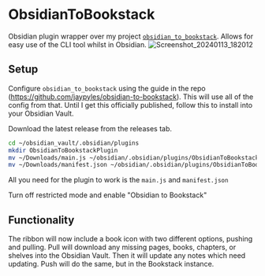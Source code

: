 # ObsidianToBookstack

Obsidian plugin wrapper over my project [`obsidian_to_bookstack`]([https://github.com/jaypyles/obsidian-to-bookstack). Allows for easy use of the CLI tool whilst in Obsidian.
![Screenshot_20240113_182012](https://github.com/jaypyles/ObsidianToBookstackPlugin/assets/111098627/e76b33e1-50af-4eb1-af07-b80402257dba)

## Setup

Configure `obsidian_to_bookstack` using the guide in the repo (https://github.com/jaypyles/obsidian-to-bookstack). This will use all of the config from that.
Until I get this officially published, follow this to install into your Obsidian Vault.

Download the latest release from the releases tab.

```bash
cd ~/obsidian_vault/.obsidian/plugins
mkdir ObsidianToBookstackPlugin
mv ~/Downloads/main.js ~/obsidian/.obsidian/plugins/ObsidianToBookstackPlugin
mv ~/Downloads/manifest.json ~/obsidian/.obsidian/plugins/ObsidianToBookstackPlugin
```

All you need for the plugin to work is the `main.js` and `manifest.json`

Turn off restricted mode and enable "Obsidian to Bookstack"

## Functionality

The ribbon will now include a book icon with two different options, pushing and pulling. Pull will download any missing pages, books, chapters, or shelves into the Obsidian Vault.
Then it will update any notes which need updating. Push will do the same, but in the Bookstack instance.
